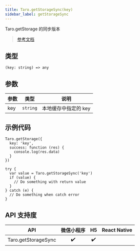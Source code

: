 ```yaml
---
title: Taro.getStorageSync(key)
sidebar_label: getStorageSync
---
```


Taro.getStorage 的同步版本

> [参考文档](https://developers.weixin.qq.com/miniprogram/dev/api/storage/wx.getStorageSync.html)

## 类型

```tsx
(key: string) => any
```

## 参数

<table>
  <thead>
    <tr>
      <th>参数</th>
      <th>类型</th>
      <th>说明</th>
    </tr>
  </thead>
  <tbody>
    <tr>
      <td>key</td>
      <td><code>string</code></td>
      <td>本地缓存中指定的 key</td>
    </tr>
  </tbody>
</table>

## 示例代码

```tsx
Taro.getStorage({
  key: 'key',
  success: function (res) {
    console.log(res.data)
  }
})
```

```tsx
try {
  var value = Taro.getStorageSync('key')
  if (value) {
    // Do something with return value
  }
} catch (e) {
  // Do something when catch error
}
```

## API 支持度

| API | 微信小程序 | H5 | React Native |
| :---: | :---: | :---: | :---: |
| Taro.getStorageSync | ✔️ | ✔️ |  |
